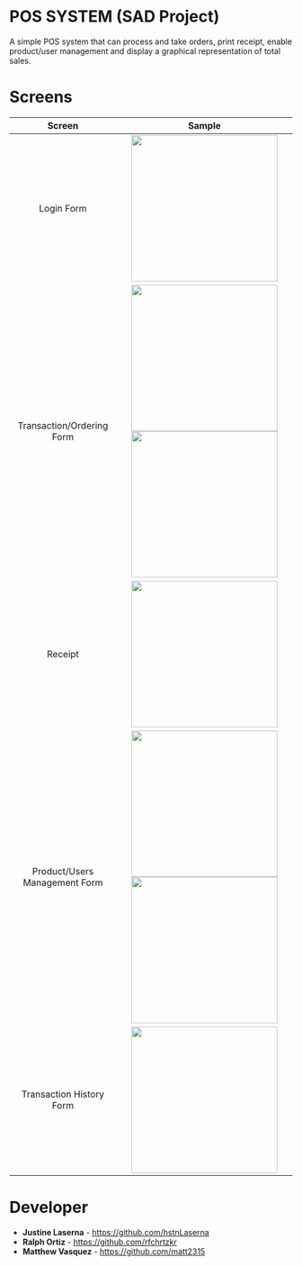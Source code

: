 # POS SYSTEM (SAD Project)
A simple POS system that can process and take orders, print receipt, enable product/user management and display a graphical representation of total sales.


# Screens 
| **Screen**                                 | **Sample**                                                                                                                      |
| :----------------------------------------: | :------------------------------------------------------------------------------------------------------------------------------:|
| Login Form                                 | <img src="https://user-images.githubusercontent.com/42314281/109292695-bb0aa880-7865-11eb-8a63-8e2e6bb260b4.png" height="260"/> |
| Transaction/Ordering Form                  | <img src="https://user-images.githubusercontent.com/42314281/109292753-d2e22c80-7865-11eb-9911-3c8438830704.png" height="260"/> <img src="https://user-images.githubusercontent.com/42314281/109292867-fb6a2680-7865-11eb-9113-8e7c836324dd.png" height="260"/>  |
| Receipt                                    | <img src="https://user-images.githubusercontent.com/42314281/109293141-56038280-7866-11eb-92a4-fb4b7c58aed4.png" height="260"/> |
| Product/Users Management Form              | <img src="https://user-images.githubusercontent.com/42314281/109293359-a4188600-7866-11eb-9919-14c4dd90eb5f.png" height="260"/> <img src="https://user-images.githubusercontent.com/42314281/109293541-e6da5e00-7866-11eb-8ae6-67f9146e9049.png" height="260"/>  |
| Transaction History Form                   | <img src="https://user-images.githubusercontent.com/42314281/109293605-fce81e80-7866-11eb-94f6-487622ca1787.png" height="260"/> |

# Developer
* **Justine Laserna** - https://github.com/hstnLaserna
* **Ralph Ortiz** - https://github.com/rfchrtzkr
* **Matthew Vasquez** - https://github.com/matt2315


